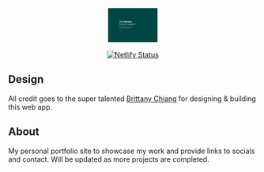 <div align="center">
  <img alt="Logo" src="https://raw.githubusercontent.com/j-dags/Portfolio-v2/main/src/images/Portfolio.png" width="100" />
</div>

<p align="center">
  <a href="https://app.netlify.com/sites/jdags/deploys" target="_blank">
    <img src="https://api.netlify.com/api/v1/badges/854897a4-17fe-419b-8ecb-ed723799073b/deploy-status" alt="Netlify Status" />
  </a>
</p>

## Design

All credit goes to the super talented <a href="https://github.com/bchiang7/v1" target="_blank">Brittany Chiang</a> for designing & building this web app.

## About

My personal portfolio site to showcase my work and provide links to socials and contact. Will be updated as more projects are completed.
